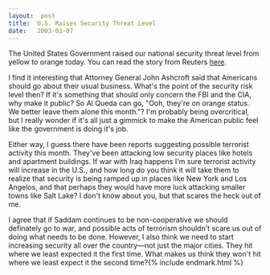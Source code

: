 ```yaml
---
layout:  post
title:  U.S. Raises Security Threat Level
date:   2003-02-07
---
```


The United States Government raised our national security threat level from yellow to orange today. You can read the story from Reuters [here](http://www.reuters.com/newsArticle.jhtml?storyID=2192142).

I find it interesting that Attorney General John Ashcroft said that Americans should go about their usual business. What's the point of the security risk level then? If it's something that should only concern the FBI and the CIA, why make it public? So Al Queda can go, "Ooh, they're on orange status. We better leave them alone this month."? I'm probably being overcritical, but I really wonder if it's all just a gimmick to make the American public feel like the government is doing it's job.

Either way, I guess there have been reports suggesting possible terrorist activity this month. They've been attacking low security places like hotels and apartment buildings. If war with Iraq happens I'm sure terrorist activity will increase in the U.S., and how long do you think it will take them to realize that security is being ramped up in places like New York and Los Angelos, and that perhaps they would have more luck attacking smaller towns like Salt Lake? I don't know about you, but that scares the heck out of me.

I agree that if Saddam continues to be non-cooperative we should definately go to war, and possible acts of terrorism shouldn't scare us out of doing what needs to be done. However, I also think we need to start increasing security all over the country—not just the major cities. They hit where we least expected it the first time. What makes us think they won't hit where we least expect it the second time?{% include endmark.html %}